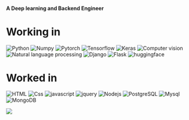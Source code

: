 
#### A Deep learning and  Backend Engineer



<h1>Working in</h1>
<p>
  <img alt="Python" src="https://img.shields.io/badge/Python-DD0031?logo=python&logoColor=white&style=flat" />
  <img alt="Numpy" src="https://img.shields.io/badge/Numpy-E34F26?logo=numpy&logoColor=green&style=flat" />
  <img alt="Pytorch" src="https://img.shields.io/badge/Pytorch-336791?logo=pytorch&logoColor=purple&style=flat" />
  <img alt="Tensorflow" src="https://img.shields.io/badge/Tensorflow-F7DF1E?logo=tensorflow&logoColor=yellow&style=flat" />
  <img alt="Keras" src="https://img.shields.io/badge/Keras-DD0031?logo=keras&logoColor=red&style=flat" />
  <img alt="Computer vision" src="https://img.shields.io/badge/Computer Vision-3178C6?logo=computervision&logoColor=white&style=flat" />
  <img alt="Natural language processing" src="https://img.shields.io/badge/Natural language processing-3178C6?logo=computervision&logoColor=green&style=flat" />
  <img alt="Django" src="https://img.shields.io/badge/Django-61DAFB?logo=django&logoColor=white&style=flat" />
  <img alt="Flask" src="https://img.shields.io/badge/Flask-F7DF1E?logo=flask&logoColor=white&style=flat" />
  <img alt="huggingface" src="https://img.shields.io/badge/huggingface-F7DF1E?logo=huggingface&logoColor=white&style=flat" />
  </p>
  
  <h1>Worked in</h1>
  <p>
  
  <img alt="HTML" src="https://img.shields.io/badge/HTML-E34F26?logo=html5&logoColor=white&style=flat" />
  <img alt="Css" src="https://img.shields.io/badge/CSS-1572B6?logo=css3&logoColor=white&style=flat" />  
  <img alt="javascript" src="https://img.shields.io/badge/javascript-CC6699?logo=javascript&logoColor=white&style=flat" />
  <img alt="jquery" src="https://img.shields.io/badge/jquery-CC6699?logo=jquery&logoColor=white&style=flat" />
  <img alt="Nodejs" src="https://img.shields.io/badge/Node.js-339933?logo=node.js&logoColor=white&style=flat" />
  <img alt="PostgreSQL" src="https://img.shields.io/badge/PostgreSQL-336791?logo=postgresql&logoColor=white&style=flat" />
  <img alt="Mysql" src="https://img.shields.io/badge/Mysql-336791?logo=mysql&logoColor=white&style=flat" />
  <img alt="MongoDB" src="https://img.shields.io/badge/MongoDB-47A248?logo=mongodb&logoColor=white&style=flat" /></p>
  



  
  
  <img src="https://github-readme-stats.vercel.app/api?username=mitran27&count_private=true&theme=radical&show_icons=true" />






